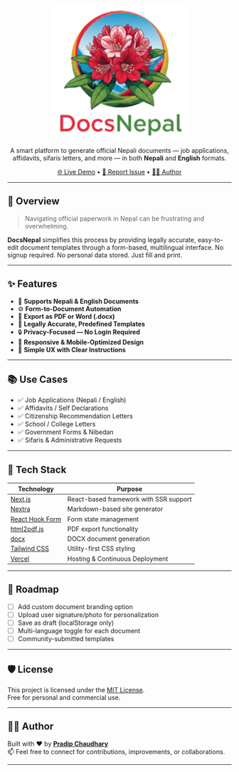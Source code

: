 <p align="center">
  <img src="./public/logo.png" alt="DocsNepal Banner" width="300"/>
</p>

<p align="center">
  A smart platform to generate official Nepali documents — job applications, affidavits, sifaris letters, and more — in both <strong>Nepali</strong> and <strong>English</strong> formats.
</p>

<p align="center">
  <a href="https://docsnepal.vercel.app" target="_blank">🌐 Live Demo</a> •
  <a href="https://github.com/pradipchaudhary/docsnepal/issues">🐞 Report Issue</a> •
  <a href="https://github.com/pradipchaudhary">👨‍💻 Author</a>
</p>

---

## 🚀 Overview

> Navigating official paperwork in Nepal can be frustrating and overwhelming.

**DocsNepal** simplifies this process by providing legally accurate, easy-to-edit document templates through a form-based, multilingual interface. No signup required. No personal data stored. Just fill and print.

---

## ✨ Features

- 📝 **Supports Nepali & English Documents**  
- ⚙️ **Form-to-Document Automation**  
- 📄 **Export as PDF or Word (.docx)**  
- 🧾 **Legally Accurate, Predefined Templates**  
- 🔒 **Privacy-Focused — No Login Required**  
- 📱 **Responsive & Mobile-Optimized Design**  
- 📘 **Simple UX with Clear Instructions**

---

## 📚 Use Cases

- ✅ Job Applications (Nepali / English)  
- ✅ Affidavits / Self Declarations  
- ✅ Citizenship Recommendation Letters  
- ✅ School / College Letters  
- ✅ Government Forms & Nibedan  
- ✅ Sifaris & Administrative Requests  

---

## 🧰 Tech Stack

| Technology | Purpose |
|------------|---------|
| [Next.js](https://nextjs.org) | React-based framework with SSR support |
| [Nextra](https://nextra.site) | Markdown-based site generator |
| [React Hook Form](https://react-hook-form.com) | Form state management |
| [html2pdf.js](https://ekoopmans.github.io/html2pdf.js/) | PDF export functionality |
| [docx](https://github.com/dolanmiu/docx) | DOCX document generation |
| [Tailwind CSS](https://tailwindcss.com) | Utility-first CSS styling |
| [Vercel](https://vercel.com) | Hosting & Continuous Deployment |

---

## 🚧 Roadmap

- [ ] Add custom document branding option  
- [ ] Upload user signature/photo for personalization  
- [ ] Save as draft (localStorage only)  
- [ ] Multi-language toggle for each document  
- [ ] Community-submitted templates

---

## 🛡 License

This project is licensed under the [MIT License](./LICENSE).  
Free for personal and commercial use.

---

## 👨‍💻 Author

Built with ❤️ by [**Pradip Chaudhary**](https://github.com/pradipchaudhary)  
📫 Feel free to connect for contributions, improvements, or collaborations.

---
